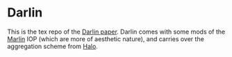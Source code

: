 # Darlin
This is the tex repo of the [Darlin paper](https://eprint.iacr.org/2021/930). 
Darlin comes with some mods of the [Marlin](https://eprint.iacr.org/2019/1047.pdf) IOP (which are more of aesthetic nature), and carries over the aggregation scheme from [Halo](https://eprint.iacr.org/2019/1021). 
